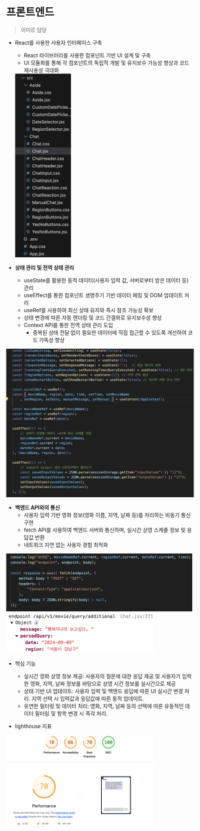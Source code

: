 # 프론트엔드
> 이미르 담당

- React를 사용한 사용자 인터페이스 구축
    - React 라이브러리를 사용한 컴포넌트 기반 UI 설계 및 구축
    - UI 모듈화를 통해 각 컴포넌트의 독립적 개발 및 유지보수 가능성 향상과 코드 재사용성 극대화

    <img src="./img/4.png" width=150>

- **상태 관리 및 전역 상태 관리**
  - useState를 활용한 동적 데이터(사용자 입력 값, 서버로부터 받은 데이터 등) 관리
  - useEffect를 통한 컴포넌트 생명주기 기반 데이터 페칭 및 DOM 업데이트 처리
  - useRef를 사용하여 최신 상태 유지와 즉시 참조 가능성 확보
  - 상태 변경에 따른 자동 렌더링 및 코드 간결화로 유지보수성 향상
  - Context API를 통한 전역 상태 관리 도입
      - 중복된 상태 전달 없이 필요한 데이터에 직접 접근할 수 있도록 개선하여 코드 가독성 향상
    
<img src="./img/3.png" width=600>

  - **백엔드 API와의 통신**
      - 사용자 입력 기반 영화 정보(영화 이름, 지역, 날짜 등)를 처리하는 비동기 통신 구현
      - fetch API를 사용하여 백엔드 서버와 통신하며, 실시간 상영 스케줄 정보 및 응답값 반환
      - 네트워크 지연 없는 사용자 경험 최적화

<img src="./img/2.png" width=500>
<img src="./img/1.png" width=400>

  - 핵심 기능
    - 실시간 영화 상영 정보 제공: 사용자의 질문에 대한 응답 제공 및 사용자가 입력한 영화, 지역, 날짜 정보를 바탕으로 상영 시간 정보를 실시간으로 제공
    - 상태 기반 UI 업데이트: 사용자 입력 및 백엔드 응답에 따른 UI 실시간 변경 처리. 지역 선택 시 입력값과 응답값에 따른 동적 업데이트.
    - 유연한 필터링 및 데이터 처리: 영화, 지역, 날짜 등의 선택에 따른 유동적인 데이터 필터링 및 항목 변경 시 즉각 처리.
  
  - lighthouse 지표

<img src="./img/lighthouse.png" width=400>
